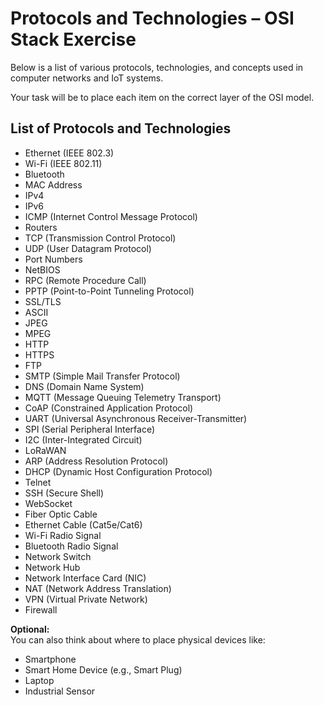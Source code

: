
# Protocols and Technologies – OSI Stack Exercise

Below is a list of various protocols, technologies, and concepts used in computer networks and IoT systems.

Your task will be to place each item on the correct layer of the OSI model.

## List of Protocols and Technologies

- Ethernet (IEEE 802.3)
- Wi-Fi (IEEE 802.11)
- Bluetooth
- MAC Address
- IPv4
- IPv6
- ICMP (Internet Control Message Protocol)
- Routers
- TCP (Transmission Control Protocol)
- UDP (User Datagram Protocol)
- Port Numbers
- NetBIOS
- RPC (Remote Procedure Call)
- PPTP (Point-to-Point Tunneling Protocol)
- SSL/TLS
- ASCII
- JPEG
- MPEG
- HTTP
- HTTPS
- FTP
- SMTP (Simple Mail Transfer Protocol)
- DNS (Domain Name System)
- MQTT (Message Queuing Telemetry Transport)
- CoAP (Constrained Application Protocol)
- UART (Universal Asynchronous Receiver-Transmitter)
- SPI (Serial Peripheral Interface)
- I2C (Inter-Integrated Circuit)
- LoRaWAN
- ARP (Address Resolution Protocol)
- DHCP (Dynamic Host Configuration Protocol)
- Telnet
- SSH (Secure Shell)
- WebSocket
- Fiber Optic Cable
- Ethernet Cable (Cat5e/Cat6)
- Wi-Fi Radio Signal
- Bluetooth Radio Signal
- Network Switch
- Network Hub
- Network Interface Card (NIC)
- NAT (Network Address Translation)
- VPN (Virtual Private Network)
- Firewall

**Optional:**  
You can also think about where to place physical devices like:
- Smartphone
- Smart Home Device (e.g., Smart Plug)
- Laptop
- Industrial Sensor

